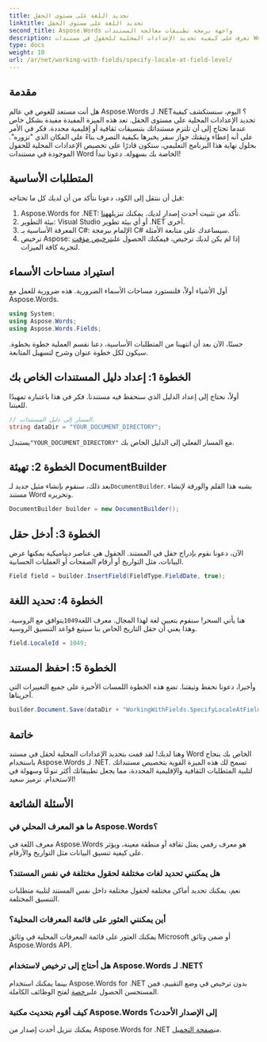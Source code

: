 ```yaml
---
title: تحديد اللغة على مستوى الحقل
linktitle: تحديد اللغة على مستوى الحقل
second_title: Aspose.Words واجهة برمجة تطبيقات معالجة المستندات
description: تعرف على كيفية تحديد الإعدادات المحلية للحقول في مستندات Word باستخدام Aspose.Words لـ .NET. اتبع دليلنا لتخصيص تنسيق المستند الخاص بك بسهولة.
type: docs
weight: 10
url: /ar/net/working-with-fields/specify-locale-at-field-level/
---
```

## مقدمة

هل أنت مستعد للغوص في عالم Aspose.Words لـ .NET؟ اليوم، سنستكشف كيفية تحديد الإعدادات المحلية على مستوى الحقل. تعد هذه الميزة المفيدة مفيدة بشكل خاص عندما تحتاج إلى أن تلتزم مستنداتك بتنسيقات ثقافية أو إقليمية محددة. فكر في الأمر على أنه إعطاء وثيقتك جواز سفر يخبرها بكيفية التصرف بناءً على المكان الذي "تزوره". بحلول نهاية هذا البرنامج التعليمي، ستكون قادرًا على تخصيص الإعدادات المحلية للحقول الموجودة في مستندات Word الخاصة بك بسهولة. دعونا نبدأ!

## المتطلبات الأساسية

قبل أن ننتقل إلى الكود، دعونا نتأكد من أن لديك كل ما تحتاجه:

1.  Aspose.Words for .NET: تأكد من تثبيت أحدث إصدار لديك. يمكنك تنزيله[هنا](https://releases.aspose.com/words/net/).
2. بيئة التطوير: Visual Studio أو أي بيئة تطوير .NET أخرى.
3. المعرفة الأساسية بـ C#: الإلمام ببرمجة C# سيساعدك على متابعة الأمثلة.
4. ترخيص Aspose: إذا لم يكن لديك ترخيص، فيمكنك الحصول على[ترخيص مؤقت](https://purchase.aspose.com/temporary-license/) لتجربة كافة الميزات.

## استيراد مساحات الأسماء

أول الأشياء أولاً، فلنستورد مساحات الأسماء الضرورية. هذه ضرورية للعمل مع Aspose.Words.

```csharp
using System;
using Aspose.Words;
using Aspose.Words.Fields;
```

حسنًا، الآن بعد أن انتهينا من المتطلبات الأساسية، دعنا نقسم العملية خطوة بخطوة. سيكون لكل خطوة عنوان وشرح لتسهيل المتابعة.

## الخطوة 1: إعداد دليل المستندات الخاص بك

أولاً، نحتاج إلى إعداد الدليل الذي سنحفظ فيه مستندنا. فكر في هذا باعتباره تمهيدًا للعبتنا.

```csharp
// المسار إلى دليل المستندات.
string dataDir = "YOUR_DOCUMENT_DIRECTORY";
```

 يستبدل`"YOUR_DOCUMENT_DIRECTORY"` مع المسار الفعلي إلى الدليل الخاص بك.

## الخطوة 2: تهيئة DocumentBuilder

 بعد ذلك، سنقوم بإنشاء مثيل جديد لـ`DocumentBuilder`. يشبه هذا القلم والورقة لإنشاء مستند Word وتحريره.

```csharp
DocumentBuilder builder = new DocumentBuilder();
```

## الخطوة 3: أدخل حقل

الآن، دعونا نقوم بإدراج حقل في المستند. الحقول هي عناصر ديناميكية يمكنها عرض البيانات، مثل التواريخ أو أرقام الصفحات أو العمليات الحسابية.

```csharp
Field field = builder.InsertField(FieldType.FieldDate, true);
```

## الخطوة 4: تحديد اللغة

 هنا يأتي السحر! سنقوم بتعيين لغة لهذا المجال. معرف اللغة`1049`يتوافق مع الروسية. وهذا يعني أن حقل التاريخ الخاص بنا سيتبع قواعد التنسيق الروسية.

```csharp
field.LocaleId = 1049;
```

## الخطوة 5: احفظ المستند

وأخيرا، دعونا نحفظ وثيقتنا. تضع هذه الخطوة اللمسات الأخيرة على جميع التغييرات التي أجريناها.

```csharp
builder.Document.Save(dataDir + "WorkingWithFields.SpecifyLocaleAtFieldLevel.docx");
```

## خاتمة

وهنا لديك! لقد قمت بتحديد الإعدادات المحلية لحقل في مستند Word الخاص بك بنجاح باستخدام Aspose.Words لـ .NET. تسمح لك هذه الميزة القوية بتخصيص مستنداتك لتلبية المتطلبات الثقافية والإقليمية المحددة، مما يجعل تطبيقاتك أكثر تنوعًا وسهولة في الاستخدام. ترميز سعيد!

## الأسئلة الشائعة

### ما هو المعرف المحلي في Aspose.Words؟

معرف اللغة في Aspose.Words هو معرف رقمي يمثل ثقافة أو منطقة معينة، ويؤثر على كيفية تنسيق البيانات مثل التواريخ والأرقام.

### هل يمكنني تحديد لغات مختلفة لحقول مختلفة في نفس المستند؟

نعم، يمكنك تحديد أماكن مختلفة لحقول مختلفة داخل نفس المستند لتلبية متطلبات التنسيق المختلفة.

### أين يمكنني العثور على قائمة المعرفات المحلية؟

يمكنك العثور على قائمة المعرفات المحلية في وثائق Microsoft أو ضمن وثائق Aspose.Words API.

### هل أحتاج إلى ترخيص لاستخدام Aspose.Words لـ .NET؟

 بينما يمكنك استخدام Aspose.Words for .NET بدون ترخيص في وضع التقييم، فمن المستحسن الحصول على[رخصة](https://purchase.aspose.com/buy) لفتح الوظائف الكاملة.

### كيف أقوم بتحديث مكتبة Aspose.Words إلى الإصدار الأحدث؟

 يمكنك تنزيل أحدث إصدار من Aspose.Words for .NET من[صفحة التحميل](https://releases.aspose.com/words/net/).